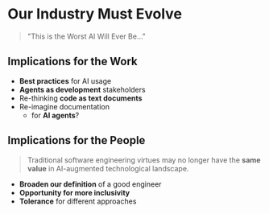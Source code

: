 # Our Industry Must Evolve

> "This is the Worst AI Will Ever Be..."

## Implications for the Work

- **Best practices** for AI usage
- **Agents as development** stakeholders
- Re-thinking **code as text documents**
- Re-imagine documentation
    - for **AI agents**?

## Implications for the People

> Traditional software engineering virtues may no longer have the **same value** in AI-augmented technological landscape.

- **Broaden our definition** of a good engineer
- **Opportunity for more inclusivity**
- **Tolerance** for different approaches
